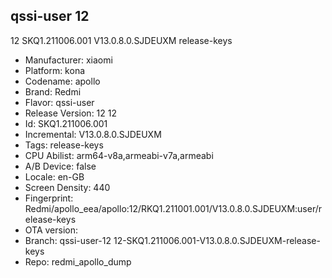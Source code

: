 ## qssi-user 12
12 SKQ1.211006.001 V13.0.8.0.SJDEUXM release-keys
- Manufacturer: xiaomi
- Platform: kona
- Codename: apollo
- Brand: Redmi
- Flavor: qssi-user
- Release Version: 12
12
- Id: SKQ1.211006.001
- Incremental: V13.0.8.0.SJDEUXM
- Tags: release-keys
- CPU Abilist: arm64-v8a,armeabi-v7a,armeabi
- A/B Device: false
- Locale: en-GB
- Screen Density: 440
- Fingerprint: Redmi/apollo_eea/apollo:12/RKQ1.211001.001/V13.0.8.0.SJDEUXM:user/release-keys
- OTA version: 
- Branch: qssi-user-12
12-SKQ1.211006.001-V13.0.8.0.SJDEUXM-release-keys
- Repo: redmi_apollo_dump

